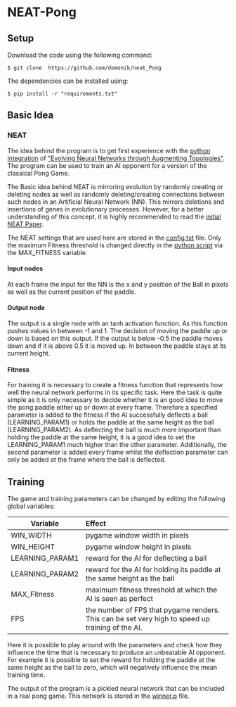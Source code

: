 # NEAT-Pong

## Setup
Download the code using the following command:
```
$ git clone  https://github.com/domonik/neat_Pong
```


The dependencies can be installed using:
 
```
$ pip install -r "requirements.txt"
```


## Basic Idea
### NEAT
The idea behind the program is to get first experience with the 
[python integration](https://neat-python.readthedocs.io/en/latest/) of ["Evolving Neural Networks through
Augmenting Topologies"](http://nn.cs.utexas.edu/downloads/papers/stanley.ec02.pdf). The program can be used to train an
AI opponent for a version of the classical Pong Game.

The Basic idea behind NEAT is mirroring evolution by randomly creating or deleting nodes as well as randomly 
deleting/creating connections between such nodes in an Artificial Neural Network (NN). This mirrors deletions and 
insertions of genes in evolutionary processes. However, for a better understanding of this concept, it is highly 
recommended to read the [initial NEAT Paper](http://nn.cs.utexas.edu/downloads/papers/stanley.ec02.pdf).

The NEAT settings that are used here are stored in the [config.txt](config.txt) file. Only the maximum Fitness threshold 
is changed directly in the [python script](NEAT_Pong.py) via the MAX_FITNESS variable. 
#### Input nodes
At each frame the input for the NN is the x and y position of the Ball in pixels as well as the current position of the 
paddle. 

#### Output node
The output is a single node with an tanh activation function. As this function pushes values in between -1 and 1. The 
decision of moving the paddle up or down is based on this output. If the output is below -0.5 the paddle moves down and 
if it is above 0.5 it is moved up. In between the paddle stays at its current height.

####  Fitness
For training it is necessary to create a fitness function that represents how well the neural network performs in its 
specific task. Here the task is quite simple as it is only necessary to decide whether it is an good idea to move the
pong paddle either up or down at every frame. Therefore a specified parameter is added to the fitness if the AI 
successfully deflects a ball (LEARNING_PARAM1) or holds the paddle at the same height as the ball (LEARNING_PARAM2). 
As deflecting the ball is much more important than holding the paddle at the same height, it is a good idea to set the 
LEARNING_PARAM1 much higher than the other parameter. Additionally, the second parameter is added every frame whilst 
the deflection parameter can only be added at the frame where the ball is deflected. 



## Training

The game and training parameters can be changed by editing the following global variables:

| Variable       | Effect        | 
| -------------- |:-------------| 
| WIN_WIDTH      | pygame window width in pixels | 
| WIN_HEIGHT     | pygame window height in pixels| 
| LEARNING_PARAM1| reward for the AI for deflecting a ball      | 
| LEARNING_PARAM2| reward for the AI for holding its paddle at the same height as the ball      | 
| MAX_Fitness    | maximum fitness threshold at which the AI is seen as perfect|
| FPS            | the number of FPS that pygame renders. This can be set very high to speed up training of the AI.|

Here it is possible to play around with the parameters and check how they influence the time that is necessary to
produce an unbeatable AI opponent. For example it is possible to set the reward for holding the paddle at the same 
height as the ball to zero, which will negatively influence the mean training time. 

The output of the program is a pickled neural network that can be included in a real pong game. This network is 
stored in the [winner.p](winner.p) file.






